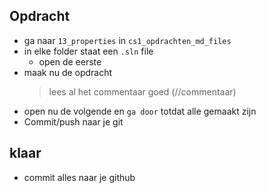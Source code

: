 
## Opdracht


- ga naar `13_properties` in `cs1_opdrachten_md_files`
- in elke folder staat een `.sln` file
    - open de eerste
- maak nu de opdracht
    > lees al het commentaar goed (//commentaar)
- open nu de volgende en `ga door` totdat alle gemaakt zijn
- Commit/push naar je git


## klaar
- commit alles naar je github
   